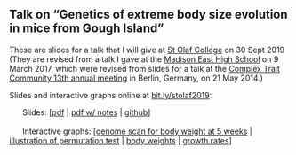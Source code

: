 ## Talk on &ldquo;Genetics of extreme body size evolution in mice from Gough Island&rdquo;

These are slides for a talk that I will give at
[St Olaf College](https://stolaf.edu) on 30 Sept 2019
(They are revised from a talk I gave at the
[Madison East High School](https://east.madison.k12.wi.us) on 9 March
2017, which were revised from slides for a talk at the
[Complex Trait Community 13th annual meeting](http://www.ctc2014.org) in
Berlin, Germany, on 21 May 2014.)

Slides and interactive graphs online at [bit.ly/stolaf2019](http://bit.ly/stolaf2019):

&nbsp; &nbsp; &nbsp; Slides:
  \[[pdf](https://www.biostat.wisc.edu/~kbroman/presentations/StOlaf2019/stolaf2019.pdf) |
  [pdf w/ notes](https://www.biostat.wisc.edu/~kbroman/presentations/StOlaf2019/stolaf2019_withnotes.pdf) |
  [github](https://github.com/kbroman/Talk_StOlaf2019)\]<br/><br/>
&nbsp; &nbsp; &nbsp; Interactive graphs:
  \[[genome scan for body weight at 5 weeks](https://www.biostat.wisc.edu/~kbroman/presentations/StOlaf2019/lod_and_effect) |
 [illustration of permutation test](https://www.biostat.wisc.edu/~kbroman/presentations/StOlaf2019/perm_test) |
 [body weights](https://www.biostat.wisc.edu/~kbroman/presentations/StOlaf2019/iplot_bodyweight.html) |
 [growth rates](https://www.biostat.wisc.edu/~kbroman/presentations/StOlaf2019/iplot_deriv_bodyweight.html)\]
